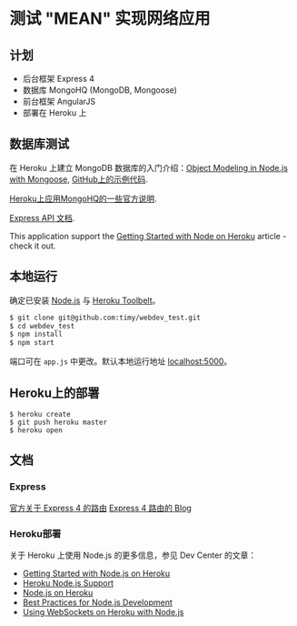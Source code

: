 # 测试 "MEAN" 实现网络应用

## 计划

* 后台框架 Express 4
* 数据库 MongoHQ (MongoDB, Mongoose)
* 前台框架 AngularJS
* 部署在 Heroku 上

## 数据库测试
在 Heroku 上建立 MongoDB 数据库的入门介绍：[Object Modeling in Node.js with Mongoose](https://devcenter.heroku.com/articles/nodejs-mongoose), [GitHub上的示例代码](https://github.com/mongolab/hello-mongoose/blob/master/app.js).

[Heroku上应用MongoHQ的一些官方说明](https://devcenter.heroku.com/articles/mongohq#additional-documentation).

[Express API 文档](http://expressjs.com/api).

This application support the [Getting Started with Node on Heroku](https://devcenter.heroku.com/articles/getting-started-with-nodejs) article - check it out.

## 本地运行

确定已安装 [Node.js](http://nodejs.org/) 与 [Heroku Toolbelt](https://toolbelt.heroku.com/)。

```sh
$ git clone git@github.com:timy/webdev_test.git
$ cd webdev_test
$ npm install
$ npm start
```

端口可在 `app.js` 中更改。默认本地运行地址 [localhost:5000](http://localhost:5000/)。

## Heroku上的部署

```
$ heroku create
$ git push heroku master
$ heroku open
```

## 文档

### Express
[官方关于 Express 4 的路由](http://expressjs.com/migrating-4.html#routing)
[Express 4 路由的 Blog](http://scotch.io/tutorials/javascript/learn-to-use-the-new-router-in-expressjs-4)

### Heroku部署
关于 Heroku 上使用 Node.js 的更多信息，参见 Dev Center 的文章：

- [Getting Started with Node.js on Heroku](https://devcenter.heroku.com/articles/getting-started-with-nodejs)
- [Heroku Node.js Support](https://devcenter.heroku.com/articles/nodejs-support)
- [Node.js on Heroku](https://devcenter.heroku.com/categories/nodejs)
- [Best Practices for Node.js Development](https://devcenter.heroku.com/articles/node-best-practices)
- [Using WebSockets on Heroku with Node.js](https://devcenter.heroku.com/articles/node-websockets)
